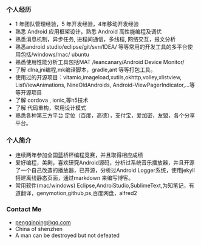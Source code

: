 
### 个人经历 
* 1 年团队管理经验，5 年开发经验，4年移动开发经验
* 熟悉 Android 应用框架设计，熟悉 Android 高性能编程及调优
* 熟悉消息机制，异步任务, 进程间通信，多线程, 网络交互，报文分析
* 熟悉android studio/eclipse/git/svn/IDEA/ 等等常用的开发工具的多平台使用包括/windows/mac/ ubuntu
* 熟悉使用性能分析工具包括MAT /leancanary/Android Device Monitor/
* 了解 dlna,jni编程,mk编译脚本，gradle,ant 等等打包工具。
* 使用过的开源项目：vitamio,imageload,xutils,okhttp,volley,xlistview, ListViewAnimations, NineOldAndroids, Android-ViewPagerIndicator,…等等开源项目
* 了解 cordova , ionic,等h5技术
* 了解 代码重构，常用设计模式
* 熟悉各种第三方平台 定位（百度，高德），支付宝，爱加密，友盟，各个分享平台。

### 个人简介
* 连续两年参加全国蓝桥杯编程竞赛，并且取得相应成绩
* 爱好编程，美剧，喜欢研究Android源码，分析过系统音乐播放器，并且开源了一个自己改造的播放器，已开源，分析过Android Logger系统，使用jekyll 搭建离线静态页面，通过markdown 来编写博客。
* 常用软件(mac/windows) Eclipse,AndroiStudio,SublimeText,为知笔记，有道翻译，genymotion,github,ps,百度网盘，alfred2

### Contact Me
* <i class="fa fa-envelope" aria-hidden="true"></i> <a href="mailto:pengqinping@qq.com">pengqinping@qq.com</a>
* <i class="fa fa-location-arrow" aria-hidden="true"></i> China of shenzhen
* <i class="fa fa-diamond" aria-hidden="true"></i> A man can be destroyed but not defeated
